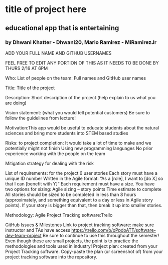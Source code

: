 # title of project here
## educational app that is entertaining
### by Dhwani Khatter - Dhwani20, Mario Ramirez - MiRamirezJr
ADD YOUR FULL NAME AND GITHUB USERNAMES


FEEL FREE TO EDIT ANY PORTION OF THIS AS IT NEEDS TO BE DONE BY THURS 2/16 AT 6PM

Who: List of people on the team: Full names and GitHub user names

Title: Title of the project

Description: Short description of the project (help explain to us what you are doing)

Vision statement: (what you would tell potential customers) Be sure to follow the guidelines from lecture!

Motivation:This app would be useful to educate students about the natural sciences and bring more students into STEM based studies 

Risks: to project completion:
It would take a lot of time to make and we potentially might not finish
Using new programming languages
No prior experience working with the people on the team

Mitigation strategy for dealing with the risk


List of requirements: for the project
6 user stories
Each story must have a unique ID number
Written in the Agile format: “As a [role], I want to [do X] so that I can [benefit with Y]”
Each requirement must have a size. You have two options for sizing:
Agile sizing – story points
Time estimate to complete
All stories should be sized to be completed in less than 8 hours (approximately, and something equivalent to a day or less in Agile story points). If your story is bigger than that, then break it up into smaller stories.

Methodology: Agile 
Project Tracking software:Trello 

GitHub Issues & Milestones
Link to project tracking software: make sure instructor and TAs have access https://trello.com/b/oPpdoATT/software-dev-team-project
Be sure to continue to use this throughout the semester! Even though these are small projects, the point is to practice the methodologies and tools used in industry!
Project plan: created from your Project Tracking software. Copy-paste the plan (or screenshot of) from your project tracking software into the repository.

